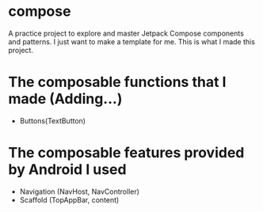 # compose
A practice project to explore and master Jetpack Compose components and patterns. 
I just want to make a template for me. This is what I made this project. 

# The composable functions that I made (Adding...)
- Buttons(TextButton)


# The composable features provided by Android I used
- Navigation (NavHost, NavController)
- Scaffold (TopAppBar, content)